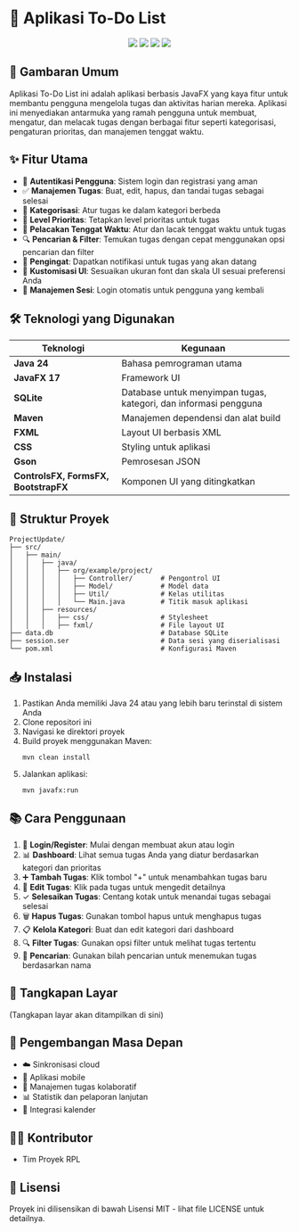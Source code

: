 # 📝 Aplikasi To-Do List

<div align="center">
  <img src="https://img.shields.io/badge/Java-ED8B00?style=for-the-badge&logo=java&logoColor=white"/>
  <img src="https://img.shields.io/badge/JavaFX-8A2BE2?style=for-the-badge&logo=java&logoColor=white"/>
  <img src="https://img.shields.io/badge/SQLite-07405E?style=for-the-badge&logo=sqlite&logoColor=white"/>
  <img src="https://img.shields.io/badge/Maven-C71A36?style=for-the-badge&logo=apache-maven&logoColor=white"/>
</div>

## 🌟 Gambaran Umum
Aplikasi To-Do List ini adalah aplikasi berbasis JavaFX yang kaya fitur untuk membantu pengguna mengelola tugas dan aktivitas harian mereka. Aplikasi ini menyediakan antarmuka yang ramah pengguna untuk membuat, mengatur, dan melacak tugas dengan berbagai fitur seperti kategorisasi, pengaturan prioritas, dan manajemen tenggat waktu.

## ✨ Fitur Utama
- 🔐 **Autentikasi Pengguna**: Sistem login dan registrasi yang aman
- ✅ **Manajemen Tugas**: Buat, edit, hapus, dan tandai tugas sebagai selesai
- 📂 **Kategorisasi**: Atur tugas ke dalam kategori berbeda
- 🚩 **Level Prioritas**: Tetapkan level prioritas untuk tugas
- 📅 **Pelacakan Tenggat Waktu**: Atur dan lacak tenggat waktu untuk tugas
- 🔍 **Pencarian & Filter**: Temukan tugas dengan cepat menggunakan opsi pencarian dan filter
- 🔔 **Pengingat**: Dapatkan notifikasi untuk tugas yang akan datang
- 🎨 **Kustomisasi UI**: Sesuaikan ukuran font dan skala UI sesuai preferensi Anda
- 🔄 **Manajemen Sesi**: Login otomatis untuk pengguna yang kembali

## 🛠️ Teknologi yang Digunakan
| Teknologi | Kegunaan |
|-----------|----------|
| **Java 24** | Bahasa pemrograman utama |
| **JavaFX 17** | Framework UI |
| **SQLite** | Database untuk menyimpan tugas, kategori, dan informasi pengguna |
| **Maven** | Manajemen dependensi dan alat build |
| **FXML** | Layout UI berbasis XML |
| **CSS** | Styling untuk aplikasi |
| **Gson** | Pemrosesan JSON |
| **ControlsFX, FormsFX, BootstrapFX** | Komponen UI yang ditingkatkan |

## 📁 Struktur Proyek
```
ProjectUpdate/
├── src/
│   ├── main/
│   │   ├── java/
│   │   │   ├── org/example/project/
│   │   │   │   ├── Controller/       # Pengontrol UI
│   │   │   │   ├── Model/            # Model data
│   │   │   │   ├── Util/             # Kelas utilitas
│   │   │   │   └── Main.java         # Titik masuk aplikasi
│   │   ├── resources/
│   │   │   ├── css/                  # Stylesheet
│   │   │   ├── fxml/                 # File layout UI
├── data.db                           # Database SQLite
├── session.ser                       # Data sesi yang diserialisasi
└── pom.xml                           # Konfigurasi Maven
```

## 📥 Instalasi
1. Pastikan Anda memiliki Java 24 atau yang lebih baru terinstal di sistem Anda
2. Clone repositori ini
3. Navigasi ke direktori proyek
4. Build proyek menggunakan Maven:
   ```
   mvn clean install
   ```
5. Jalankan aplikasi:
   ```
   mvn javafx:run
   ```

## 📚 Cara Penggunaan
1. 🔑 **Login/Register**: Mulai dengan membuat akun atau login
2. 📊 **Dashboard**: Lihat semua tugas Anda yang diatur berdasarkan kategori dan prioritas
3. ➕ **Tambah Tugas**: Klik tombol "+" untuk menambahkan tugas baru
4. 📝 **Edit Tugas**: Klik pada tugas untuk mengedit detailnya
5. ✓ **Selesaikan Tugas**: Centang kotak untuk menandai tugas sebagai selesai
6. 🗑️ **Hapus Tugas**: Gunakan tombol hapus untuk menghapus tugas
7. 📋 **Kelola Kategori**: Buat dan edit kategori dari dashboard
8. 🔍 **Filter Tugas**: Gunakan opsi filter untuk melihat tugas tertentu
9. 🔎 **Pencarian**: Gunakan bilah pencarian untuk menemukan tugas berdasarkan nama

## 📸 Tangkapan Layar
(Tangkapan layar akan ditampilkan di sini)

## 🚀 Pengembangan Masa Depan
- ☁️ Sinkronisasi cloud
- 📱 Aplikasi mobile
- 👥 Manajemen tugas kolaboratif
- 📊 Statistik dan pelaporan lanjutan
- 📆 Integrasi kalender

## 👨‍💻 Kontributor
- Tim Proyek RPL

## 📄 Lisensi
Proyek ini dilisensikan di bawah Lisensi MIT - lihat file LICENSE untuk detailnya.
